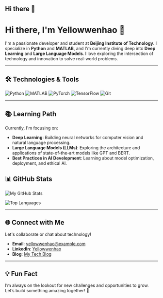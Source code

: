 ## Hi there 👋
# Hi there, I'm Yellowwenhao 👋

I'm a passionate developer and student at **Beijing Institute of Technology**. I specialize in **Python** and **MATLAB**, and I'm currently diving deep into **Deep Learning** and **Large Language Models**. I love exploring the intersection of technology and innovation to solve real-world problems.

---

## 🛠️ Technologies & Tools

![Python](https://img.shields.io/badge/Python-3776AB?style=for-the-badge&logo=python&logoColor=white)
![MATLAB](https://img.shields.io/badge/MATLAB-0076A8?style=for-the-badge&logo=mathworks&logoColor=white)
![PyTorch](https://img.shields.io/badge/PyTorch-EE4C2C?style=for-the-badge&logo=pytorch&logoColor=white)
![TensorFlow](https://img.shields.io/badge/TensorFlow-FF6F00?style=for-the-badge&logo=tensorflow&logoColor=white)
![Git](https://img.shields.io/badge/Git-F05032?style=for-the-badge&logo=git&logoColor=white)

---

## 📚 Learning Path

Currently, I'm focusing on:
- **Deep Learning**: Building neural networks for computer vision and natural language processing.
- **Large Language Models (LLMs)**: Exploring the architecture and applications of state-of-the-art models like GPT and BERT.
- **Best Practices in AI Development**: Learning about model optimization, deployment, and ethical AI.



## 📊 GitHub Stats

![My GitHub Stats](https://github-readme-stats.vercel.app/api?username=Yellowwenhao&show_icons=true&theme=radical)

![Top Languages](https://github-readme-stats.vercel.app/api/top-langs/?username=Yellowwenhao&layout=compact&theme=radical)

---

## 🌐 Connect with Me

Let's collaborate or chat about technology!

- **Email**: [yellowwenhao@example.com](mailto:yellowwenhao@example.com)
- **LinkedIn**: [Yellowwenhao](https://www.linkedin.com/in/yellowwenhao)
- **Blog**: [My Tech Blog](https://yellowwenhao-blog.com)

---

## 💡 Fun Fact

I’m always on the lookout for new challenges and opportunities to grow. Let’s build something amazing together! 🚀

<!--
**Yellow-wenhao/Yellow-wenhao** is a ✨ _special_ ✨ repository because its `README.md` (this file) appears on your GitHub profile.

Here are some ideas to get you started:

- 🔭 I’m currently working on ...
- 🌱 I’m currently learning ...
- 👯 I’m looking to collaborate on ...
- 🤔 I’m looking for help with ...
- 💬 Ask me about ...
- 📫 How to reach me: ...
- 😄 Pronouns: ...
- ⚡ Fun fact: ...
-->
